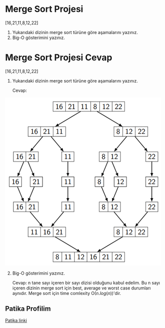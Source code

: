 # Merge Sort Projesi
[16,21,11,8,12,22] 

1. Yukarıdaki dizinin merge sort türüne göre aşamalarını yazınız.
2. Big-O gösterimini yazınız.

# Merge Sort Projesi Cevap

[16,21,11,8,12,22] 

1. Yukarıdaki dizinin merge sort türüne göre aşamalarını yazınız.

    Cevap: 

![](mergesort.png)

2. Big-O gösterimini yazınız.

    Cevap: n tane sayı içeren bir sayı dizisi olduğunu kabul edelim. Bu n sayı içeren dizinin merge sort için best, average ve worst case durumları aynıdır. Merge sort için time comlexity O($n.log(n)$)'dir.

## Patika Profilim

[Patika linki](https://app.patika.dev/melisaesenn)